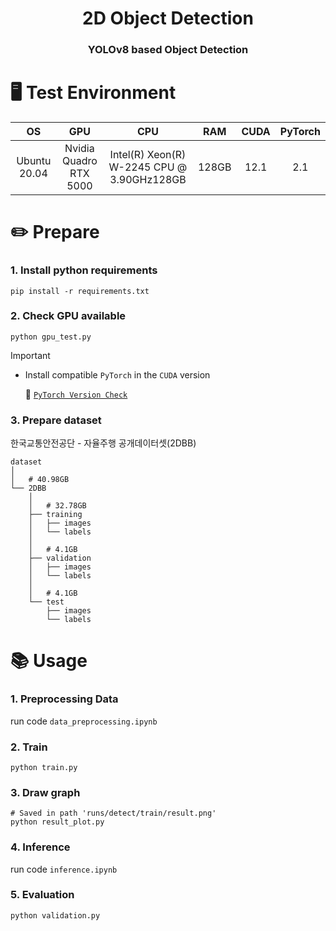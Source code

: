 <div align="center">

# 2D Object Detection

### YOLOv8 based Object Detection

</div>

# 🖥️ Test Environment
<div align="center">

|OS|GPU|CPU|RAM|CUDA|PyTorch|
|:---:|:---:|:---:|:---:|:---:|:---:|
|Ubuntu 20.04|Nvidia Quadro <br>RTX 5000|Intel(R) Xeon(R)<br> W-2245 CPU @ 3.90GHz128GB|128GB|12.1|2.1|

</div>

# ✏️ Prepare
### 1. Install python requirements

```shell
pip install -r requirements.txt
```

### 2. Check GPU available

```shell
python gpu_test.py
```

> [!Important]
> - Install compatible `PyTorch` in the `CUDA` version
> 
>     🚀 [`PyTorch Version Check`](https://pytorch.org/get-started/previous-versions/)

### 3. Prepare dataset
    
한국교통안전공단 - 자율주행 공개데이터셋(2DBB)

``` shell
dataset
│
│   # 40.98GB
└── 2DBB
    │
    │   # 32.78GB
    ├── training
    │   ├── images
    │   └── labels
    │
    │   # 4.1GB
    ├── validation
    │   ├── images
    │   └── labels
    │
    │   # 4.1GB
    └── test
        ├── images
        └── labels
```

# 📚 Usage
### 1. Preprocessing Data
run code `data_preprocessing.ipynb`

### 2. Train
```shell
python train.py
```

### 3. Draw graph
```shell
# Saved in path 'runs/detect/train/result.png'
python result_plot.py
```

### 4. Inference
run code `inference.ipynb`

### 5. Evaluation
```shell
python validation.py
```
